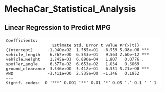 # MechaCar_Statistical_Analysis
## Linear Regression to Predict MPG
![alt text](https://github.com/specialcanadian/MechaCar_Statistical_Analysis/blob/main/Images/Lin_Reg_Results.png?raw=true)
